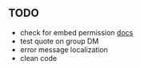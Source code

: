 
## TODO

* check for embed permission  [docs](https://discord.js.org/#/docs/main/stable/class/TextChannel?scrollTo=permissionsFor)
* test quote on group DM
* error message localization
* clean code

